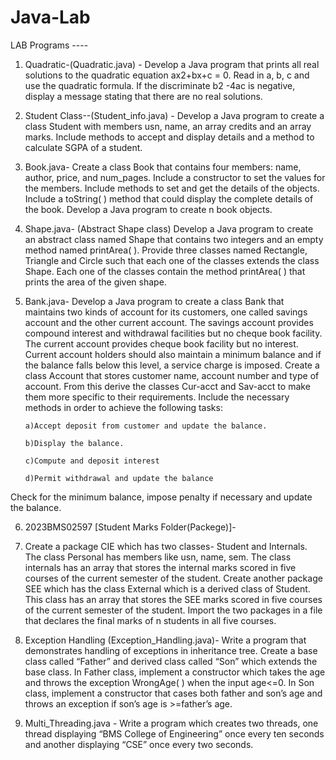 # Java-Lab
LAB Programs ----

01)  Quadratic-(Quadratic.java) - 
Develop a Java program that prints all real solutions to the quadratic equation ax2+bx+c  = 0. Read in a, b, c and use the quadratic formula. If the discriminate b2
-4ac is negative,  display a message stating that there are no real solutions.

02) Student Class--(Student_info.java) - 
Develop a Java program to create a class Student with members usn, name, an array  credits and an array marks. Include methods to accept and display details and a 
method to calculate SGPA of a student.

03) Book.java-
Create a class Book that contains four members: name,  author, price, and num_pages. Include a constructor to set the values for the 
members. Include methods to set and get the details of the objects. Include a  toString( ) method that could display the complete details of the book. Develop  a Java program to create n book objects.

04)  Shape.java- (Abstract Shape class) 
Develop a Java program to create an abstract class named Shape that contains two integers and an empty method named printArea( ). Provide three classes named Rectangle, Triangle and Circle such that each one of the classes extends the class Shape. Each one of the classes contain the method printArea( ) that prints the area of the given shape.


05) Bank.java-
Develop a Java program to create a class Bank that maintains two kinds of account for its customers, one called savings account and the other current account. The savings account provides compound interest and withdrawal facilities but no cheque book facility. The current account provides cheque book facility but no interest. Current account holders should also maintain a minimum balance and if the balance falls below this level, a service charge is imposed.
Create a class Account that stores customer name, account number and type of account. From this derive the classes Cur-acct and Sav-acct to make them more specific to their requirements. Include the necessary methods in order to achieve the following tasks:

        a)Accept deposit from customer and update the balance.

        b)Display the balance.
 
        c)Compute and deposit interest

        d)Permit withdrawal and update the balance

Check for the minimum balance, impose penalty if necessary and update the balance.

06) 2023BMS02597 [Student Marks Folder(Packege)]-
7) Create a package CIE which has two classes- Student and Internals. The class Personal has members like usn, name, sem. The class internals has an array that stores the internal marks scored in five courses of the current semester of the student. Create another package SEE which has the class External which is a derived class of Student. This class has an array that stores the SEE marks scored in five courses of the current semester of the student. Import the two packages in a file that declares the final marks of n students in all five courses.
   
07) Exception Handling (Exception_Handling.java)- 
Write a program that demonstrates handling of exceptions in inheritance tree. Create a base class called “Father” and derived class called “Son” which extends the base class. In Father class, implement a constructor which takes the age and throws the exception WrongAge( ) when the input age<=0. In Son class, implement a constructor that cases both father and son’s age and throws an exception if son’s age is >=father’s age.

08) Multi_Threading.java - 
Write a program which creates two threads, one thread displaying “BMS College of Engineering” once every ten seconds and another displaying “CSE” once every two seconds.
